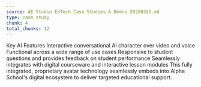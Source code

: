 ```yaml
---
source: AE Studio EdTech Case Studies & Demos 20250325.md
type: case_study
chunk: 4
total_chunks: 12
---
```


Key AI Features
Interactive conversational AI character over video and voice
Functional across a wide range of use cases
Responsive to student questions and provides feedback on student performance
Seamlessly integrates with digital courseware and interactive lesson modules
This fully integrated, proprietary avatar technology seamlessly embeds into Alpha School's digital ecosystem to deliver targeted educational support.